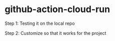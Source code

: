 # github-action-cloud-run

Step 1:
Testing it on the local repo

Step 2:
Customize so that it works for the project
